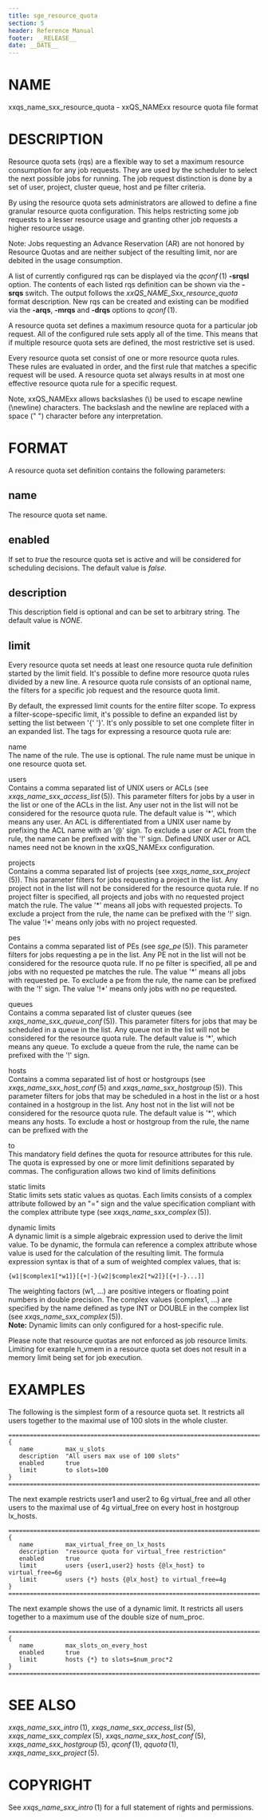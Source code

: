 ```yaml
---
title: sge_resource_quota
section: 5
header: Reference Manual
footer: __RELEASE__
date: __DATE__
---
```


# NAME

xxqs_name_sxx_resource_quota - xxQS_NAMExx resource quota file format

# DESCRIPTION

Resource quota sets (rqs) are a flexible way to set a maximum resource
consumption for any job requests. They are used by the scheduler to
select the next possible jobs for running. The job request distinction
is done by a set of user, project, cluster queue, host and pe filter
criteria.

By using the resource quota sets administrators are allowed to define a
fine granular resource quota configuration. This helps restricting some
job requests to a lesser resource usage and granting other job requests
a higher resource usage.

Note: Jobs requesting an Advance Reservation (AR) are not honored by
Resource Quotas and are neither subject of the resulting limit, nor are
debited in the usage consumption.

A list of currently configured rqs can be displayed via the *qconf* (1)
**-srqsl** option. The contents of each listed rqs definition can be
shown via the **-srqs** switch. The output follows the
*xxQS_NAME_Sxx_resource_quota* format description. New rqs can be
created and existing can be modified via the **-arqs**, **-mrqs** and
**-drqs** options to *qconf* (1).

A resource quota set defines a maximum resource quota for a particular
job request. All of the configured rule sets apply all of the time. This
means that if multiple resource quota sets are defined, the most
restrictive set is used.

Every resource quota set consist of one or more resource quota rules.
These rules are evaluated in order, and the first rule that matches a
specific request will be used. A resource quota set always results in at
most one effective resource quota rule for a specific request.

Note, xxQS_NAMExx allows backslashes (\\) be used to escape newline
(\\newline) characters. The backslash and the newline are replaced with
a space (" ") character before any interpretation.

# FORMAT

A resource quota set definition contains the following parameters:

## **name**

The resource quota set name.

## **enabled**

If set to *true* the resource quota set is active and will be considered
for scheduling decisions. The default value is *false*.

## **description**

This description field is optional and can be set to arbitrary string.
The default value is *NONE*.

## **limit**

Every resource quota set needs at least one resource quota rule
definition started by the limit field. It's possible to define more
resource quota rules divided by a new line. A resource quota rule
consists of an optional name, the filters for a specific job request and
the resource quota limit.

By default, the expressed limit counts for the entire filter scope. To
express a filter-scope-specific limit, it's possible to define an
expanded list by setting the list between '{' '}'. It's only possible to
set one complete filter in an expanded list. The tags for expressing a
resource quota rule are:

name  
The name of the rule. The use is optional. The rule name must be unique
in one resource quota set.

users  
Contains a comma separated list of UNIX users or ACLs (see
*xxqs_name_sxx_access_list* (5)). This parameter filters for jobs by a user in the
list or one of the ACLs in the list. Any user not in the list will not
be considered for the resource quota rule. The default value is '\*',
which means any user. An ACL is differentiated from a UNIX user name by
prefixing the ACL name with an '@' sign. To exclude a user or ACL from
the rule, the name can be prefixed with the '!' sign. Defined UNIX user
or ACL names need not be known in the xxQS_NAMExx configuration.

projects  
Contains a comma separated list of projects (see *xxqs_name_sxx_project* (5)). This
parameter filters for jobs requesting a project in the list. Any project
not in the list will not be considered for the resource quota rule. If
no project filter is specified, all projects and jobs with no requested
project match the rule. The value '\*' means all jobs with requested
projects. To exclude a project from the rule, the name can be prefixed
with the '!' sign. The value '!\*' means only jobs with no project
requested.

pes  
Contains a comma separated list of PEs (see *sge_pe* (5)). This
parameter filters for jobs requesting a pe in the list. Any PE not in
the list will not be considered for the resource quota rule. If no pe
filter is specified, all pe and jobs with no requested pe matches the
rule. The value '\*' means all jobs with requested pe. To exclude a pe
from the rule, the name can be prefixed with the '!' sign. The value
'!\*' means only jobs with no pe requested.

queues  
Contains a comma separated list of cluster queues (see
*xxqs_name_sxx_queue_conf* (5)). This parameter filters for jobs that may be scheduled
in a queue in the list. Any queue not in the list will not be considered
for the resource quota rule. The default value is '\*', which means any
queue. To exclude a queue from the rule, the name can be prefixed with
the '!' sign.

hosts  
Contains a comma separated list of host or hostgroups (see *xxqs_name_sxx_host_conf* (5)
and *xxqs_name_sxx_hostgroup* (5)). This parameter filters for jobs that may be
scheduled in a host in the list or a host contained in a hostgroup in
the list. Any host not in the list will not be considered for the
resource quota rule. The default value is '\*', which means any hosts.
To exclude a host or hostgroup from the rule, the name can be prefixed
with the

to  
This mandatory field defines the quota for resource attributes for this
rule. The quota is expressed by one or more limit definitions separated
by commas. The configuration allows two kind of limits definitions

static limits  
Static limits sets static values as quotas. Each limits consists of a
complex attribute followed by an "=" sign and the value specification
compliant with the complex attribute type (see *xxqs_name_sxx_complex* (5)).

dynamic limits  
A dynamic limit is a simple algebraic expression used to derive the
limit value. To be dynamic, the formula can reference a complex
attribute whose value is used for the calculation of the resulting
limit. The formula expression syntax is that of a sum of weighted
complex values, that is:

    {w1|$complex1[*w1]}[{+|-}{w2|$complex2[*w2]}[{+|-}...]]

The weighting factors (w1, ...) are positive integers or floating point
numbers in double precision. The complex values (complex1, ...) are
specified by the name defined as type INT or DOUBLE in the complex list
(see *xxqs_name_sxx_complex* (5)).  
**Note:** Dynamic limits can only configured for a host-specific rule.

Please note that resource quotas are not enforced as job resource
limits. Limiting for example h_vmem in a resource quota set does not
result in a memory limit being set for job execution.

# EXAMPLES

The following is the simplest form of a resource quota set. It restricts
all users together to the maximal use of 100 slots in the whole cluster.


    =======================================================================
    {
       name         max_u_slots
       description  "All users max use of 100 slots"
       enabled      true
       limit        to slots=100
    }
    =======================================================================

The next example restricts user1 and user2 to 6g virtual_free and all
other users to the maximal use of 4g virtual_free on every host in
hostgroup lx_hosts.


    =======================================================================
    {
       name         max_virtual_free_on_lx_hosts
       description  "resource quota for virtual_free restriction"
       enabled      true
       limit        users {user1,user2} hosts {@lx_host} to virtual_free=6g
       limit        users {*} hosts {@lx_host} to virtual_free=4g
    }
    =======================================================================

The next example shows the use of a dynamic limit. It restricts all
users together to a maximum use of the double size of num_proc.


    =======================================================================
    {
       name         max_slots_on_every_host
       enabled      true
       limit        hosts {*} to slots=$num_proc*2
    }
    =======================================================================

# SEE ALSO

*xxqs_name_sxx_intro* (1), *xxqs_name_sxx_access_list* (5), *xxqs_name_sxx_complex* (5), *xxqs_name_sxx_host_conf* (5),
*xxqs_name_sxx_hostgroup* (5), *qconf* (1), *qquota* (1), *xxqs_name_sxx_project* (5).

# COPYRIGHT

See *xxqs_name_sxx_intro* (1) for a full statement of rights and
permissions.
